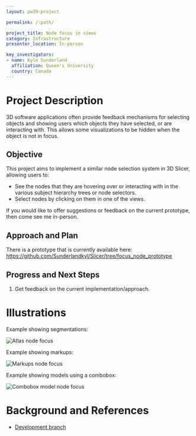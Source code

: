 ```yaml
---
layout: pw39-project

permalink: /:path/

project_title: Node focus in views
category: Infrastructure
presenter_location: In-person

key_investigators:
- name: Kyle Sunderland
  affiliation: Queen's University
  country: Canada
---
```


# Project Description

3D software applications often provide feedback mechanisms for selecting objects and showing users which objects they have selected, or are interacting with. This allows some visualizations to be hidden when the object is not in focus.

## Objective

<!-- Describe here WHAT you would like to achieve (what you will have as end result). -->

This project aims to implement a similar node selection system in 3D Slicer, allowing users to:
- See the nodes that they are hovering over or interacting with in the various subject hierarchy trees or node selectors.
- Select nodes by clicking on them in one of the views.

If you would like to offer suggestions or feedback on the current prototype, then come see me in-person.

## Approach and Plan

<!-- Describe here HOW you would like to achieve the objectives stated above. -->

There is a prototype that is currently available here: https://github.com/Sunderlandkyl/Slicer/tree/focus_node_prototype

## Progress and Next Steps

<!-- Update this section as you make progress, describing of what you have ACTUALLY DONE.
     If there are specific steps that you could not complete then you can describe them here, too. -->

1. Get feedback on the current implementation/approach. 

# Illustrations

<!-- Add pictures and links to videos that demonstrate what has been accomplished.
![Description of picture](Example2.jpg)

![Some more images](Example2.jpg)
-->

Example showing segmentations:

![Atlas node focus](https://github.com/NA-MIC/ProjectWeek/assets/9222709/cd0fd740-2aee-4010-b73d-dc8a53f8e58e)

Example showing markups:

![Markups node focus](https://github.com/NA-MIC/ProjectWeek/assets/9222709/2ecbef2b-e7a2-4317-9e9d-1191f5a75d4f)

Example showing models using a combobox:

![Combobox model node focus](https://github.com/NA-MIC/ProjectWeek/assets/9222709/7450c678-f8eb-482b-97c2-e0b95d4e05bc)

# Background and References

- [Development branch](https://github.com/Sunderlandkyl/Slicer/tree/focus_node_prototype)
